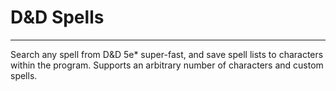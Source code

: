 # D&D Spells

---
Search any spell from D&D 5e* super-fast, and save spell lists to characters within the program. Supports an arbitrary
number of characters and custom spells.